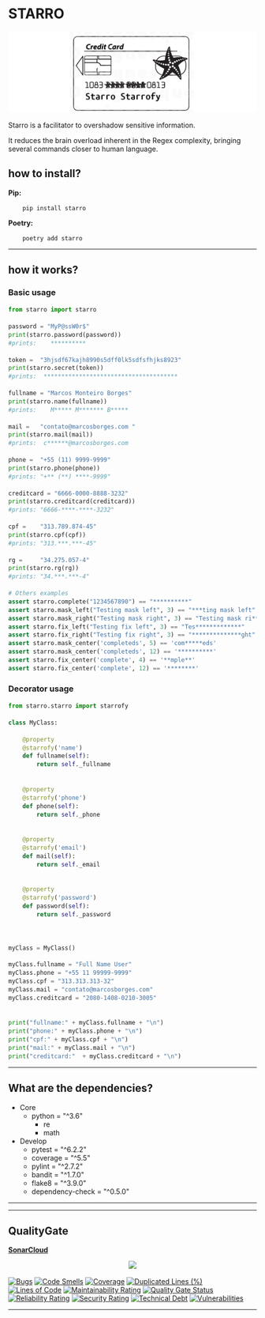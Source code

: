 # STARRO

![Starro](https://raw.githubusercontent.com/marcosborges/starro-python/master/assets/starro.png)


Starro is a facilitator to overshadow sensitive information.

It reduces the brain overload inherent in the Regex complexity, bringing several commands closer to human language.


## how to install?

**Pip:**
```
    pip install starro
```

**Poetry:**
```
    poetry add starro
```

---

## how it works?

### Basic usage

```python
from starro import starro

password = "MyP@ssW0r$"
print(starro.password(password))
#prints:    **********

token =  "3hjsdf67kajh8990s5dff0lk5sdfsfhjks8923"
print(starro.secret(token))
#prints:  **************************************

fullname = "Marcos Monteiro Borges"
print(starro.name(fullname))
#prints:    M***** M******* B*****

mail =   "contato@marcosborges.com "
print(starro.mail(mail))
#prints:  c******@marcosborges.com

phone =  "+55 (11) 9999-9999"
print(starro.phone(phone)) 
#prints: "+** (**) ****-9999"

creditcard = "6666-0000-8888-3232"
print(starro.creditcard(creditcard))
#prints: "6666-****-****-3232"

cpf =    "313.789.874-45"
print(starro.cpf(cpf))
#prints: "313.***.***-45"

rg =     "34.275.057-4"
print(starro.rg(rg))
#prints: "34.***.***-4"

# Others examples
assert starro.complete("1234567890") == "**********"
assert starro.mask_left("Testing mask left", 3) == "***ting mask left"
assert starro.mask_right("Testing mask right", 3) == "Testing mask ri***"
assert starro.fix_left("Testing fix left", 3) == "Tes*************"
assert starro.fix_right("Testing fix right", 3) == "**************ght"
assert starro.mask_center('completeds', 5) == 'com*****eds'
assert starro.mask_center('completeds', 12) == '**********'
assert starro.fix_center('complete', 4) == '**mple**'
assert starro.fix_center('complete', 12) == '********'


```

### Decorator usage

```python
from starro.starro import starrofy

class MyClass:

    @property
    @starrofy('name')
    def fullname(self):
        return self._fullname


    @property
    @starrofy('phone')
    def phone(self):
        return self._phone

    
    @property
    @starrofy('email')
    def mail(self):
        return self._email

    
    @property
    @starrofy('password')
    def password(self):
        return self._password



myClass = MyClass()

myClass.fullname = "Full Name User"
myClass.phone = "+55 11 99999-9999"
myClass.cpf = "313.313.313-32"
myClass.mail = "contato@marcosborges.com"
myClass.creditcard = "2080-1408-0210-3005"


print("fullname:" + myClass.fullname + "\n")
print("phone:" + myClass.phone + "\n")
print("cpf:" + myClass.cpf + "\n")
print("mail:" + myClass.mail + "\n")
print("creditcard:"  + myClass.creditcard + "\n")

```
---

## What are the dependencies?

- Core
    - python = "^3.6"
        - re
        - math
- Develop
    - pytest = "^6.2.2"
    - coverage = "^5.5"
    - pylint = "^2.7.2"
    - bandit = "^1.7.0"
    - flake8 = "^3.9.0"
    - dependency-check = "^0.5.0"


---


---
## QualityGate


**[SonarCloud](https://sonarcloud.io/dashboard?id=marcosborges_starro-python)** 

<p align=center>
  <img src="https://sonarcloud.io/api/project_badges/quality_gate?project=marcosborges_starro-python" />
</p>


[![Bugs](https://sonarcloud.io/api/project_badges/measure?project=marcosborges_starro-python&metric=bugs)](https://sonarcloud.io/dashboard?id=marcosborges_starro-python)
[![Code Smells](https://sonarcloud.io/api/project_badges/measure?project=marcosborges_starro-python&metric=code_smells)](https://sonarcloud.io/dashboard?id=marcosborges_starro-python) [![Coverage](https://sonarcloud.io/api/project_badges/measure?project=marcosborges_starro-python&metric=coverage)](https://sonarcloud.io/dashboard?id=marcosborges_starro-python) [![Duplicated Lines (%)](https://sonarcloud.io/api/project_badges/measure?project=marcosborges_starro-python&metric=duplicated_lines_density)](https://sonarcloud.io/dashboard?id=marcosborges_starro-python) [![Lines of Code](https://sonarcloud.io/api/project_badges/measure?project=marcosborges_starro-python&metric=ncloc)](https://sonarcloud.io/dashboard?id=marcosborges_starro-python)
[![Maintainability Rating](https://sonarcloud.io/api/project_badges/measure?project=marcosborges_starro-python&metric=sqale_rating)](https://sonarcloud.io/dashboard?id=marcosborges_starro-python)
[![Quality Gate Status](https://sonarcloud.io/api/project_badges/measure?project=marcosborges_starro-python&metric=alert_status)](https://sonarcloud.io/dashboard?id=marcosborges_starro-python)
[![Reliability Rating](https://sonarcloud.io/api/project_badges/measure?project=marcosborges_starro-python&metric=reliability_rating)](https://sonarcloud.io/dashboard?id=marcosborges_starro-python) [![Security Rating](https://sonarcloud.io/api/project_badges/measure?project=marcosborges_starro-python&metric=security_rating)](https://sonarcloud.io/dashboard?id=marcosborges_starro-python) [![Technical Debt](https://sonarcloud.io/api/project_badges/measure?project=marcosborges_starro-python&metric=sqale_index)](https://sonarcloud.io/dashboard?id=marcosborges_starro-python)
[![Vulnerabilities](https://sonarcloud.io/api/project_badges/measure?project=marcosborges_starro-python&metric=vulnerabilities)](https://sonarcloud.io/dashboard?id=marcosborges_starro-python)





---
